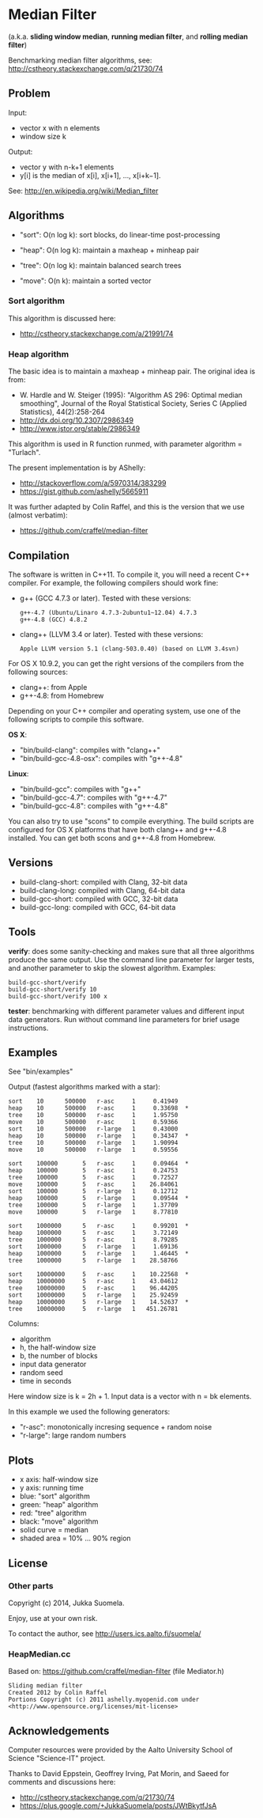 Median Filter
=============

(a.k.a. **sliding window median**, **running median filter**,
and **rolling median filter**)

Benchmarking median filter algorithms,
see: http://cstheory.stackexchange.com/q/21730/74


Problem
-------

Input:

  - vector x with n elements
  - window size k

Output:

  - vector y with n-k+1 elements
  - y[i] is the median of x[i], x[i+1], ..., x[i+k−1].

See: http://en.wikipedia.org/wiki/Median_filter


Algorithms
----------

  - "sort": O(n log k): sort blocks, do linear-time post-processing

  - "heap": O(n log k): maintain a maxheap + minheap pair

  - "tree": O(n log k): maintain balanced search trees

  - "move": O(n k): maintain a sorted vector


### Sort algorithm

This algorithm is discussed here:

  - http://cstheory.stackexchange.com/a/21991/74


### Heap algorithm

The basic idea is to maintain a maxheap + minheap pair.
The original idea is from:

  - W. Hardle and W. Steiger (1995):
    "Algorithm AS 296: Optimal median smoothing",
    Journal of the Royal Statistical Society, Series C
    (Applied Statistics), 44(2):258-264
  - http://dx.doi.org/10.2307/2986349
  - http://www.jstor.org/stable/2986349

This algorithm is used in R function runmed, with parameter
algorithm = "Turlach".

The present implementation is by AShelly:

  - http://stackoverflow.com/a/5970314/383299
  - https://gist.github.com/ashelly/5665911

It was further adapted by Colin Raffel, and this is the version that
we use (almost verbatim):

  - https://github.com/craffel/median-filter


Compilation
-----------

The software is written in C++11. To compile it, you will need a
recent C++ compiler. For example, the following compilers should
work fine:

  - g++ (GCC 4.7.3 or later). Tested with these versions:

        g++-4.7 (Ubuntu/Linaro 4.7.3-2ubuntu1~12.04) 4.7.3
        g++-4.8 (GCC) 4.8.2

  - clang++ (LLVM 3.4 or later). Tested with these versions:

        Apple LLVM version 5.1 (clang-503.0.40) (based on LLVM 3.4svn)

For OS X 10.9.2, you can get the right versions of the compilers
from the following sources:

  - clang++: from Apple
  - g++-4.8: from Homebrew

Depending on your C++ compiler and operating system, use one of
the following scripts to compile this software.

**OS X**:

  - "bin/build-clang": compiles with "clang++"
  - "bin/build-gcc-4.8-osx": compiles with "g++-4.8"

**Linux**:

  - "bin/build-gcc": compiles with "g++"
  - "bin/build-gcc-4.7": compiles with "g++-4.7"
  - "bin/build-gcc-4.8": compiles with "g++-4.8"

You can also try to use "scons" to compile everything. The build
scripts are configured for OS X platforms that have both clang++
and g++-4.8 installed. You can get both scons and g++-4.8 from
Homebrew.


Versions
--------

  - build-clang-short: compiled with Clang, 32-bit data
  - build-clang-long: compiled with Clang, 64-bit data
  - build-gcc-short: compiled with GCC, 32-bit data
  - build-gcc-long: compiled with GCC, 64-bit data


Tools
-----

**verify**: does some sanity-checking and makes sure that all three
algorithms produce the same output. Use the command line parameter
for larger tests, and another parameter to skip the slowest
algorithm. Examples:

    build-gcc-short/verify
    build-gcc-short/verify 10
    build-gcc-short/verify 100 x

**tester**: benchmarking with different parameter values and
different input data generators. Run without command line parameters
for brief usage instructions.


Examples
--------

See "bin/examples"

Output (fastest algorithms marked with a star):

    sort    10      500000   r-asc     1     0.41949
    heap    10      500000   r-asc     1     0.33698  *
    tree    10      500000   r-asc     1     1.95750
    move    10      500000   r-asc     1     0.59366
    sort    10      500000   r-large   1     0.43000
    heap    10      500000   r-large   1     0.34347  *
    tree    10      500000   r-large   1     1.90994
    move    10      500000   r-large   1     0.59556

    sort    100000       5   r-asc     1     0.09464  *
    heap    100000       5   r-asc     1     0.24753
    tree    100000       5   r-asc     1     0.72527
    move    100000       5   r-asc     1    26.84061
    sort    100000       5   r-large   1     0.12712
    heap    100000       5   r-large   1     0.09544  *
    tree    100000       5   r-large   1     1.37709
    move    100000       5   r-large   1     8.77810

    sort    1000000      5   r-asc     1     0.99201  *
    heap    1000000      5   r-asc     1     3.72149
    tree    1000000      5   r-asc     1     8.79285
    sort    1000000      5   r-large   1     1.69136
    heap    1000000      5   r-large   1     1.46445  *
    tree    1000000      5   r-large   1    28.58766

    sort    10000000     5   r-asc     1    10.22568  *
    heap    10000000     5   r-asc     1    43.04612
    tree    10000000     5   r-asc     1    96.44205
    sort    10000000     5   r-large   1    25.92459
    heap    10000000     5   r-large   1    14.52637  *
    tree    10000000     5   r-large   1   451.26781

Columns:

  - algorithm
  - h, the half-window size
  - b, the number of blocks
  - input data generator
  - random seed
  - time in seconds

Here window size is k = 2h + 1.
Input data is a vector with n = bk elements.

In this example we used the following generators:

  - "r-asc": monotonically incresing sequence + random noise
  - "r-large": large random numbers


Plots
-----

  - x axis: half-window size
  - y axis: running time
  - blue: "sort" algorithm
  - green: "heap" algorithm
  - red: "tree" algorithm
  - black: "move" algorithm
  - solid curve = median
  - shaded area = 10% ... 90% region


License
-------

### Other parts

Copyright (c) 2014, Jukka Suomela.

Enjoy, use at your own risk.

To contact the author, see http://users.ics.aalto.fi/suomela/


### HeapMedian.cc

Based on: https://github.com/craffel/median-filter (file Mediator.h)

    Sliding median filter
    Created 2012 by Colin Raffel
    Portions Copyright (c) 2011 ashelly.myopenid.com under
    <http://www.opensource.org/licenses/mit-license>


Acknowledgements
----------------

Computer resources were provided by the Aalto University
School of Science "Science-IT" project.

Thanks to David Eppstein, Geoffrey Irving, Pat Morin, and Saeed
for comments and discussions here:

  - http://cstheory.stackexchange.com/q/21730/74
  - https://plus.google.com/+JukkaSuomela/posts/JWtBkytfJsA


